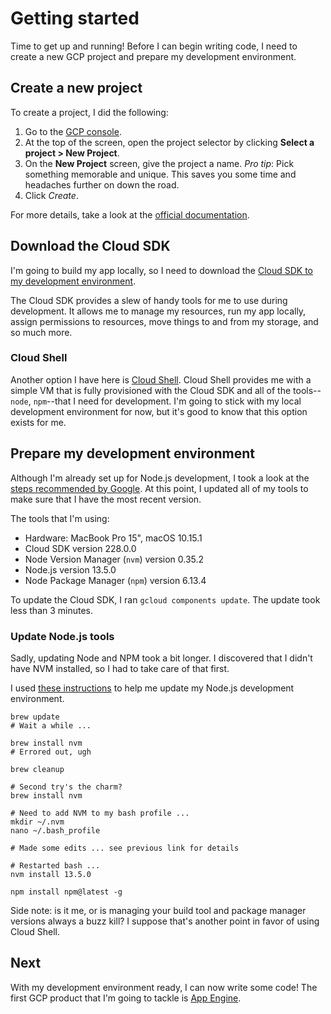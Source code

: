 # Getting started

Time to get up and running! Before I can begin writing code, I need
to create a new GCP project and prepare my development environment.

## Create a new project

To create a project, I did the following:

 1. Go to the [GCP console](https://console.cloud.google.com).
 1. At the top of the screen, open the project selector by clicking
    **Select a project > New Project**.
 1. On the **New Project** screen, give the project a name. *Pro tip*:
    Pick something memorable and unique. This saves you some time and headaches
    further on down the road.
 1. Click *Create*.

For more details, take a look at the
[official documentation](https://cloud.google.com/nodejs/getting-started/#before-you-begin).

## Download the Cloud SDK

I'm going to build my app locally, so I need to download the
[Cloud SDK to my development environment](https://cloud.google.com/nodejs/docs/setup#installing_the_cloud_sdk).

The Cloud SDK provides a slew of handy tools for me to use during development.
It allows me to manage my resources, run my app locally, assign permissions
to resources, move things to and from my storage, and so much more.

### Cloud Shell

Another option I have here is
[Cloud Shell](https://cloud.google.com/shell/docs/).
Cloud Shell provides me with a simple VM that is fully provisioned with the
Cloud SDK and all of the tools--`node`, `npm`--that I need for development. I'm
going to stick with my local development environment for now, but it's good
to know that this option exists for me.

## Prepare my development environment

Although I'm already set up for Node.js development, I took a look at the
[steps recommended by Google](https://cloud.google.com/nodejs/docs/setup#objectives).
At this point, I updated all of my tools to make sure that I have the most
recent version.

The tools that I'm using:

 *  Hardware: MacBook Pro 15", macOS 10.15.1
 *  Cloud SDK version 228.0.0
 *  Node Version Manager (`nvm`) version 0.35.2
 *  Node.js version 13.5.0
 *  Node Package Manager (`npm`) version 6.13.4

To update the Cloud SDK, I ran `gcloud components update`. The update took
less than 3 minutes.

### Update Node.js tools

Sadly, updating Node and NPM took a bit longer. I discovered that I didn't have
NVM installed, so I had to take care of that first.

I used
[these instructions](http://dev.topheman.com/install-nvm-with-homebrew-to-use-multiple-versions-of-node-and-iojs-easily/)
to help me update my Node.js development environment.

```
brew update
# Wait a while ...

brew install nvm
# Errored out, ugh

brew cleanup

# Second try's the charm?
brew install nvm

# Need to add NVM to my bash profile ...
mkdir ~/.nvm
nano ~/.bash_profile

# Made some edits ... see previous link for details

# Restarted bash ...
nvm install 13.5.0

npm install npm@latest -g
```

Side note: is it me, or is managing your build tool and package manager
versions always a buzz kill? I suppose that's another point in favor of using
Cloud Shell.

## Next

With my development environment ready, I can now write some code! The first
GCP product that I'm going to tackle is
[App Engine](app-engine.md).
